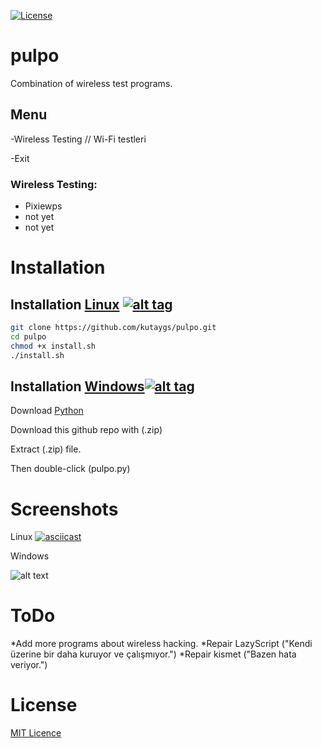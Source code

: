 [![License](https://img.shields.io/badge/License-MIT-blue.svg?style=flat-square)](https://github.com/kutaygs/pulpo/blob/master/LICENSE) 

# pulpo
Combination of wireless test programs.


## Menu

-Wireless Testing // Wi-Fi testleri

-Exit


### Wireless Testing:

- Pixiewps
- not yet
- not yet




# Installation

## Installation [Linux](https://wikipedia.org/wiki/Linux) [![alt tag](http://icons.iconarchive.com/icons/dakirby309/simply-styled/32/OS-Linux-icon.png)](https://fr.wikipedia.org/wiki/Linux)

```bash
git clone https://github.com/kutaygs/pulpo.git
cd pulpo
chmod +x install.sh
./install.sh
```


## Installation [Windows](https://wikipedia.org/wiki/Microsoft_Windows)[![alt tag](http://icons.iconarchive.com/icons/yootheme/social-bookmark/32/social-windows-button-icon.png)](https://fr.wikipedia.org/wiki/Microsoft_Windows)


Download [Python](https://www.python.org/downloads/release/python-2714/)

Download this github repo with (.zip)

Extract (.zip) file.

Then double-click (pulpo.py)


# Screenshots

Linux
[![asciicast](https://asciinema.org/a/k05kRzIsKFhyrDBMPFJWSdNCp.png)](https://asciinema.org/a/k05kRzIsKFhyrDBMPFJWSdNCp)


Windows

![alt text](https://image.ibb.co/iT9kQc/pulpo.png)



# ToDo
*Add more programs about wireless hacking.
*Repair LazyScript ("Kendi üzerine bir daha kuruyor ve çalışmıyor.")
*Repair kismet ("Bazen hata veriyor.")


# License

[MIT Licence](https://github.com/kutaygs/pulpo/blob/master/LICENSE)
